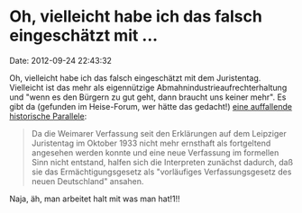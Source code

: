 Oh, vielleicht habe ich das falsch eingeschätzt mit \...
========================================================

Date: 2012-09-24 22:43:32

Oh, vielleicht habe ich das falsch eingeschätzt mit dem Juristentag.
Vielleicht ist das mehr als eigennützige
Abmahnindustrieaufrechterhaltung und \"wenn es den Bürgern zu gut geht,
dann braucht uns keiner mehr\". Es gibt da (gefunden im Heise-Forum, wer
hätte das gedacht!) [eine auffallende historische
Parallele](http://books.google.de/books?id=mkQM_86wxqEC&pg=PA317&lpg=PA317&dq=Weimarer+Verfassung+Leipziger+Juristentages&source=bl&ots=wHVzWEFJ-s&sig=0L3mGRqUrIcK7Qu8foKXJkC68MQ&hl=de&sa=X&ei=WnlgUMO-BemO4gT12YGwDA&ved=0CDwQ6AEwAg#v=onepage&q=Weimarer%20Verfassung%20Leipziger%20Juristentages&f=false):

> Da die Weimarer Verfassung seit den Erklärungen auf dem Leipziger
> Juristentag im Oktober 1933 nicht mehr ernsthaft als fortgeltend
> angesehen werden konnte und eine neue Verfassung im formellen Sinn
> nicht entstand, halfen sich die Interpreten zunächst dadurch, daß sie
> das Ermächtigungsgesetz als \"vorläufiges Verfassungsgesetz des neuen
> Deutschland\" ansahen.

Naja, äh, man arbeitet halt mit was man hat!1!!
